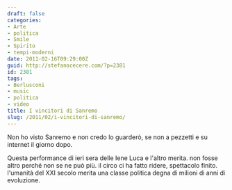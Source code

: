 ```yaml
---
draft: false
categories:
- Arte
- politica
- Smile
- Spirito
- tempi-moderni
date: 2011-02-16T09:29:00Z
guid: http://stefanocecere.com/?p=2381
id: 2381
tags:
- Berlusconi
- music
- politica
- video
title: I vincitori di Sanremo
slug: /2011/02/i-vincitori-di-sanremo/
---
```


Non ho visto Sanremo e non credo lo guarderò, se non a pezzetti e su internet il giorno dopo.
  
Questa performance di ieri sera delle Iene Luca e l'altro merita. non fosse altro perché non se ne può più. il circo ci ha fatto ridere, spettacolo finito. l'umanità del XXI secolo merita una classe politica degna di milioni di anni di evoluzione.